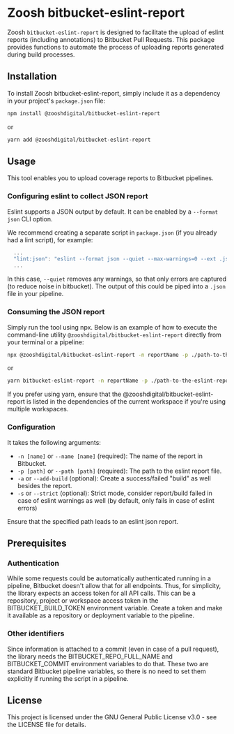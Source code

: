 # Zoosh bitbucket-eslint-report

Zoosh `bitbucket-eslint-report` is designed to facilitate the upload of eslint reports (including annotations) to Bitbucket Pull Requests. This package provides functions to automate the process of uploading reports generated during build processes.

## Installation

To install Zoosh bitbucket-eslint-report, simply include it as a dependency in your project's `package.json` file:

```bash
npm install @zooshdigital/bitbucket-eslint-report
```

or

```bash
yarn add @zooshdigital/bitbucket-eslint-report
```

## Usage

This tool enables you to upload coverage reports to Bitbucket pipelines.

### Configuring eslint to collect JSON report

Eslint supports a JSON output by default. It can be enabled by a `--format json` CLI option.

We recommend creating a separate script in `package.json` (if you already had a lint script), for example:

```javascript
  ...
  "lint:json": "eslint --format json --quiet --max-warnings=0 --ext .js,.ts ./",
  ...
```

In this case, `--quiet` removes any warnings, so that only errors are captured (to reduce noise in bitbucket). The output of this could be piped into a `.json` file in your pipeline.

### Consuming the JSON report

Simply run the tool using npx. Below is an example of how to execute the command-line utility `@zooshdigital/bitbucket-eslint-report` directly from your terminal or a pipeline:

```bash
npx @zooshdigital/bitbucket-eslint-report -n reportName -p ./path-to-the-eslint-report.json
```

or

```bash
yarn bitbucket-eslint-report -n reportName -p ./path-to-the-eslint-report.json
```

If you prefer using yarn, ensure that the @zooshdigital/bitbucket-eslint-report is listed in the dependencies of the current workspace if you're using multiple workspaces.

### Configuration

It takes the following arguments:

- `-n [name]` or `--name [name]` (required): The name of the report in Bitbucket.
- `-p [path]` or `--path [path]` (required): The path to the eslint report file.
- `-a` or `--add-build` (optional): Create a success/failed "build" as well besides the report.
- `-s` or `--strict` (optional): Strict mode, consider report/build failed in case of eslint warnings as well (by default, only fails in case of eslint errors)

Ensure that the specified path leads to an eslint json report.

## Prerequisites

### Authentication

While some requests could be automatically authenticated running in a pipeline, Bitbucket doesn't allow that for all endpoints. Thus, for simplicity, the library expects an access token for all API calls. This can be a repository, project or workspace access token in the BITBUCKET_BUILD_TOKEN environment variable. Create a token and make it available as a repository or deployment variable to the pipeline.

### Other identifiers

Since information is attached to a commit (even in case of a pull request), the library needs the BITBUCKET_REPO_FULL_NAME and BITBUCKET_COMMIT environment variables to do that. These two are standard Bitbucket pipeline variables, so there is no need to set them explicitly if running the script in a pipeline.

## License

This project is licensed under the GNU General Public License v3.0 - see the LICENSE file for details.
